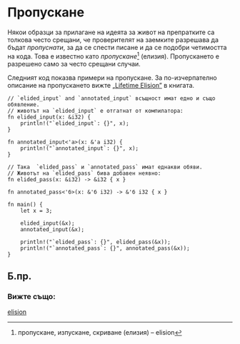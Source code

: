 # Пропускане

Някои образци за прилагане на идеята за живот на препратките са толкова често
срещани, че проверителят на заемките разрешава да бъдат *пропуснати*, за да се
спести писане и да се подобри четимостта на кода. Това е известно като
*пропускане*[^elision] (елизия). Пропускането е разрешено само за често срещани
случаи.

Следният код показва примери на пропускане. За по-изчерпателно описание на
пропускането вижте [„Lifetime Elision”][elision] в книгата.

```rust,editable
// `elided_input` and `annotated_input` всъщност имат едно и също обявление.
// животът на `elided_input` е отгатнат от компилатора:
fn elided_input(x: &i32) {
    println!("`elided_input`: {}", x);
}

fn annotated_input<'a>(x: &'a i32) {
    println!("`annotated_input`: {}", x);
}

// Така  `elided_pass` и `annotated_pass` имат еднакви обяви.
// Животът на `elided_pass` бива добавен неявно:
fn elided_pass(x: &i32) -> &i32 { x }

fn annotated_pass<'б>(x: &'б i32) -> &'б i32 { x }

fn main() {
    let x = 3;

    elided_input(&x);
    annotated_input(&x);

    println!("`elided_pass`: {}", elided_pass(&x));
    println!("`annotated_pass`: {}", annotated_pass(&x));
}
```

## Б.пр.

[^elision]: пропускане, изпускане, скриване (елизия) – elision

### Вижте също:

[elision][elision]

[elision]: https://doc.rust-lang.org/book/ch10-03-lifetime-syntax.html#lifetime-elision
